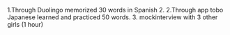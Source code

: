 1.Through Duolingo memorized 30 words in Spanish 2.
2.Through app tobo Japanese learned and practiced 50 words. 3. mockinterview with 3 other girls (1 hour)
